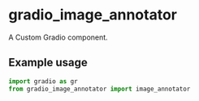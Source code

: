 
# gradio_image_annotator
A Custom Gradio component.

## Example usage

```python
import gradio as gr
from gradio_image_annotator import image_annotator
```
